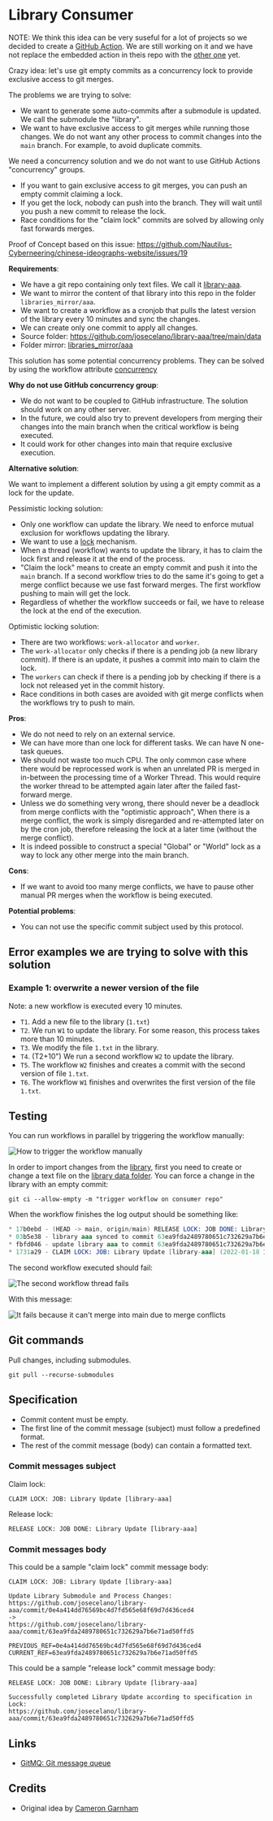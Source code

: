# Library Consumer

NOTE: We think this idea can be very suseful for a lot of projects so we decided to create a [GitHub Action](https://github.com/Nautilus-Cyberneering/git-queue). We are still working on it and we have not replace the embedded action in theis repo with the [other one](https://github.com/Nautilus-Cyberneering/git-queue) yet.

Crazy idea: let's use git empty commits as a concurrency lock to provide exclusive access to git merges.

The problems we are trying to solve:

- We want to generate some auto-commits after a submodule is updated. We call the submodule the "library".
- We want to have exclusive access to git merges while running those changes. We do not want any other process to commit changes into the `main` branch. For example, to avoid duplicate commits.

We need a concurrency solution and we do not want to use GitHub Actions "concurrency" groups.

- If you want to gain exclusive access to git merges, you can push an empty commit claiming a lock.
- If you get the lock, nobody can push into the branch. They will wait until you push a new commit to release the lock.
- Race conditions for the "claim lock" commits are solved by allowing only fast forwards merges.

Proof of Concept based on this issue: <https://github.com/Nautilus-Cyberneering/chinese-ideographs-website/issues/19>

**Requirements**:

- We have a git repo containing only text files. We call it [library-aaa](https://github.com/josecelano/library-aaa).
- We want to mirror the content of that library into this repo in the folder `libraries_mirror/aaa`.
- We want to create a workflow as a cronjob that pulls the latest version of the library every 10 minutes and sync the changes.
- We can create only one commit to apply all changes.
- Source folder: <https://github.com/josecelano/library-aaa/tree/main/data>
- Folder mirror: [libraries_mirror/aaa](./libraries_mirror/aaa)

This solution has some potential concurrency problems. They can be solved by using the workflow attribute [concurrency](https://docs.github.com/en/actions/learn-github-actions/workflow-syntax-for-github-actions#concurrency)

**Why do not use GitHub concurrency group**:

- We do not want to be coupled to GitHub infrastructure. The solution should work on any other server.
- In the future, we could also try to prevent developers from merging their changes into the main branch when the critical workflow is being executed.
- It could work for other changes into main that require exclusive execution.

**Alternative solution**:

We want to implement a different solution by using a git empty commit as a lock for the update.

Pessimistic locking solution:

- Only one workflow can update the library. We need to enforce mutual exclusion for workflows updating the library.
- We want to use a [lock](https://en.wikipedia.org/wiki/Lock_(computer_science)) mechanism.
- When a thread (workflow) wants to update the library, it has to claim the lock first and release it at the end of the process.
- "Claim the lock" means to create an empty commit and push it into the `main` branch. If a second workflow tries to do the same it's going to get a merge conflict because we use fast forward merges. The first workflow pushing to main will get the lock.
- Regardless of whether the workflow succeeds or fail, we have to release the lock at the end of the execution.

Optimistic locking solution:

- There are two workflows: `work-allocator` and `worker`.
- The `work-allocator` only checks if there is a pending job (a new library commit). If there is an update, it pushes a commit into main to claim the lock.
- The `workers` can check if there is a pending job by checking if there is a lock not released yet in the commit history.
- Race conditions in both cases are avoided with git merge conflicts when the workflows try to push to main.

**Pros**:

- We do not need to rely on an external service.
- We can have more than one lock for different tasks. We can have N one-task queues.
- We should not waste too much CPU. The only common case where there would be reprocessed work is when an unrelated PR is merged in in-between the processing time of a Worker Thread. This would require the worker thread to be attempted again later after the failed fast-forward merge.
- Unless we do something very wrong, there should never be a deadlock from merge conflicts with the "optimistic approach", When there is a merge conflict, the work is simply disregarded and re-attempted later on by the cron job, therefore releasing the lock at a later time (without the merge conflict).
- It is indeed possible to construct a special "Global" or "World" lock as a way to lock any other merge into the main branch.

**Cons**:

- If we want to avoid too many merge conflicts, we have to pause other manual PR merges when the workflow is being executed.

**Potential problems**:

- You can not use the specific commit subject used by this protocol.

## Error examples we are trying to solve with this solution

### Example 1: overwrite a newer version of the file

Note: a new workflow is executed every 10 minutes.

- `T1`. Add a new file to the library (`1.txt`)
- `T2`. We run `W1` to update the library. For some reason, this process takes more than 10 minutes.
- `T3`. We modify the file `1.txt` in the library.
- `T4`. (T2+10") We run a second workflow `W2` to update the library.
- `T5`. The workflow `W2` finishes and creates a commit with the second version of file `1.txt`.
- `T6`. The workflow `W1` finishes and overwrites the first version of the file `1.txt`.

## Testing

You can run workflows in parallel by triggering the workflow manually:

![How to trigger the workflow manually](./images/run-workflow-manually.png)

In order to import changes from the [library](https://github.com/josecelano/library-aaa), first you need to create or change a text file on the [library data folder](https://github.com/josecelano/library-aaa/tree/main/data). You can force a change in the library with an empty commit:

```shell
git ci --allow-empty -m "trigger workflow on consumer repo"
```

When the workflow finishes the log output should be something like:

```s
* 17b0ebd - (HEAD -> main, origin/main) RELEASE LOCK: JOB DONE: Library Update [library-aaa] (2022-01-18 11:58:7 +0000) <github-actions[bot]>
* 03b5e38 - library aaa synced to commit 63ea9fda2489780651c732629a7b6e71ad50ffd5 (2022-01-18 11:58:46 +0000) <github-actions[bot]>
* fbfd046 - update library aaa to commit 63ea9fda2489780651c732629a7b6e71ad50ffd5 (2022-01-18 11:58:45 +0000) <github-actions[bot]>
* 1731a29 - CLAIM LOCK: JOB: Library Update [library-aaa] (2022-01-18 11:56:58 +0000) <github-actions[bot]>
```

The second workflow executed should fail:

![The second workflow thread fails](./images/second-workflow-fails.png)

With this message:

![It fails because it can't merge into main due to merge conflicts](./images/claiming-lock-fail.png)

## Git commands

Pull changes, including submodules.

```shell
git pull --recurse-submodules
```

## Specification

- Commit content must be empty.
- The first line of the commit message (subject) must follow a predefined format.
- The rest of the commit message (body) can contain a formatted text.

### Commit messages subject

Claim lock:

```text
CLAIM LOCK: JOB: Library Update [library-aaa]
```

Release lock:

```text
RELEASE LOCK: JOB DONE: Library Update [library-aaa]
```

### Commit messages body

This could be a sample "claim lock" commit message body:

```text
CLAIM LOCK: JOB: Library Update [library-aaa]

Update Library Submodule and Process Changes:
https://github.com/josecelano/library-aaa/commit/0e4a414dd76569bc4d7fd565e68f69d7d436ced4
->
https://github.com/josecelano/library-aaa/commit/63ea9fda2489780651c732629a7b6e71ad50ffd5

PREVIOUS_REF=0e4a414dd76569bc4d7fd565e68f69d7d436ced4
CURRENT_REF=63ea9fda2489780651c732629a7b6e71ad50ffd5
```

This could be a sample "release lock" commit message body:

```text
RELEASE LOCK: JOB DONE: Library Update [library-aaa]

Successfully completed Library Update according to specification in Lock:
https://github.com/josecelano/library-aaa/commit/63ea9fda2489780651c732629a7b6e71ad50ffd5
```

## Links

- [GitMQ: Git message queue](https://github.com/emad-elsaid/gitmq)

## Credits

- Original idea by [Cameron Garnham](https://github.com/da2ce7)
